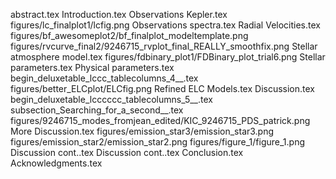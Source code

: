 abstract.tex
Introduction.tex
Observations   Kepler.tex
figures/lc_finalplot1/lcfig.png
Observations   spectra.tex
Radial Velocities.tex
figures/bf_awesomeplot2/bf_finalplot_modeltemplate.png
figures/rvcurve_final2/9246715_rvplot_final_REALLY_smoothfix.png
Stellar atmosphere model.tex
figures/fdbinary_plot1/FDBinary_plot_trial6.png
Stellar parameters.tex
Physical parameters.tex
begin_deluxetable_lccc_tablecolumns_4__.tex
figures/better_ELCplot/ELCfig.png
Refined ELC Models.tex
Discussion.tex
begin_deluxetable_lcccccc_tablecolumns_5__.tex
subsection_Searching_for_a_second__.tex
figures/9246715_modes_fromjean_edited/KIC_9246715_PDS_patrick.png
More Discussion.tex
figures/emission_star3/emission_star3.png
figures/emission_star2/emission_star2.png
figures/figure_1/figure_1.png
Discussion cont..tex
Discussion cont..tex
Conclusion.tex
Acknowledgments.tex
